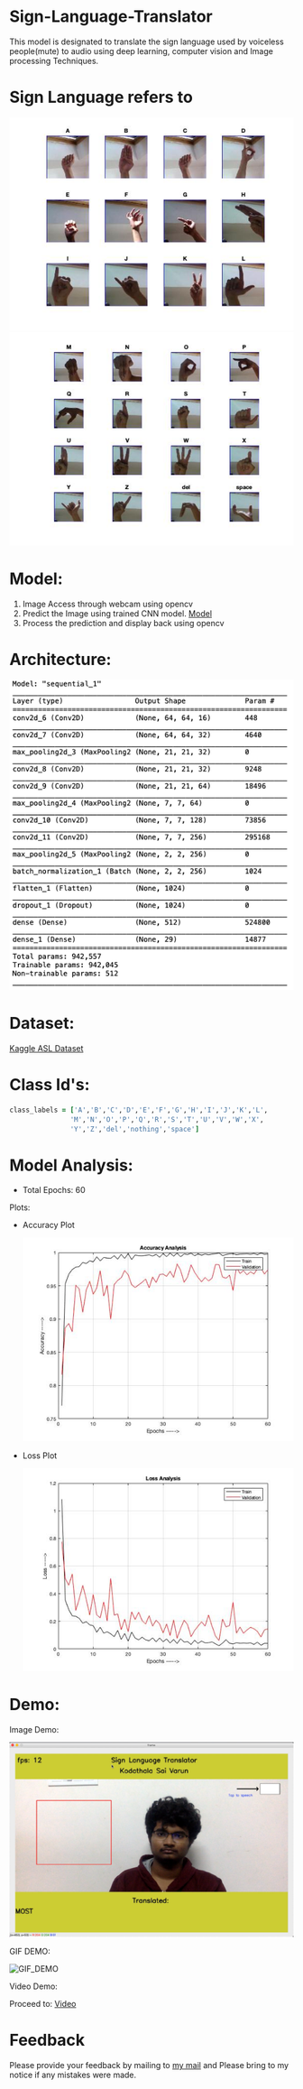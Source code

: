 # Sign-Language-Translator

This model is designated to translate the sign language used by voiceless people(mute) to audio using deep learning, computer vision and Image processing Techniques.

# Sign Language refers to 


![Image 1](https://github.com/varunkodathala/Sign-Language-Translator/blob/master/demo/1.jpg?raw=true)
![Image 2](https://github.com/varunkodathala/Sign-Language-Translator/blob/master/demo/2.jpg?raw=true)

# Model:

1. Image Access through webcam using opencv
2. Predict the Image using trained CNN model.  [Model](https://github.com/varunkodathala/Sign-Language-Translator/blob/master/demo/gesture_model.h5?raw=true)
3. Process the prediction and display back using opencv


# Architecture:

![Model Summary](https://github.com/varunkodathala/Sign-Language-Translator/blob/master/demo/model_summary.png?raw=true)

# Dataset:

[Kaggle ASL Dataset](https://www.kaggle.com/grassknoted/asl-alphabet)

# Class Id's:

```ruby
class_labels = ['A','B','C','D','E','F','G','H','I','J','K','L',
               'M','N','O','P','Q','R','S','T','U','V','W','X',
               'Y','Z','del','nothing','space']
```
# Model Analysis:

- Total Epochs: 60

Plots:
- Accuracy Plot
  
  ![Accuracy Plot](demo/acc.jpg?raw=true)

- Loss Plot

  ![Accuracy Plot](demo/loss.jpg?raw=true)
  
 # Demo:
 
 Image Demo:
 
 ![Demo_Image](demo/final_model.png)
 
 GIF DEMO:
 
 ![GIF_DEMO](demo/demo1.gif)
 
 Video Demo:
 
 Proceed to: [Video](demo/final_video.mov?raw=true)
 
 # Feedback
 
 Please provide your feedback by mailing to [my mail](varunrail1111@gmail.com) and Please bring to my notice if any mistakes were made. 
 
